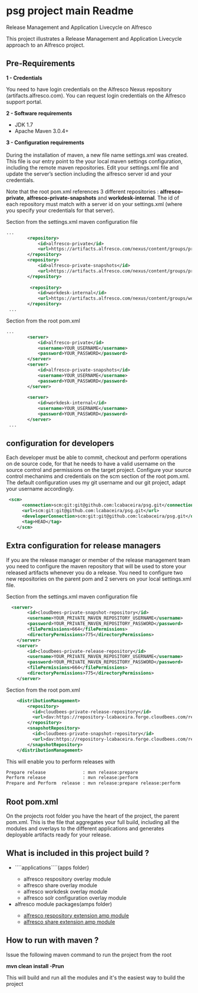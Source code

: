 psg project main Readme
===

Release Management and Application Livecycle on Alfresco

This project illustrates a Release Management and Application Livecycle approach to an Alfresco project.

Pre-Requirements
-------
 
<b>1 - Credentials</b><br/>

You need to have login credentials on the Alfresco Nexus repository (artifacts.alfresco.com). You can request login credentials on the Alfresco support portal.

<b>2 - Software requirements</b><br/>
<ul>
<li>JDK 1.7 </li>
<li>Apache Maven 3.0.4+</li>
</ul>

<b>3 - Configuration requirements</b><br/><br/>
During the installation of maven, a new file name settings.xml was created. This file is our entry point to the your local maven settings configuration, including the remote maven repositories.
Edit your settings.xml file and update the server’s section including the alfresco server id and your credentials.

Note that the root pom.xml references 3 different repositories : <b>alfresco-private</b>, <b>alfresco-private-snapshots</b> and <b>workdesk-internal</b>. The id of each repository must match with a server id on your settings.xml (where you specify your credentials for that server).

Section from the settings.xml maven configuration file

```xml
...
        <repository>
            <id>alfresco-private</id>
            <url>https://artifacts.alfresco.com/nexus/content/groups/private</url>
        </repository>
        <repository>
            <id>alfresco-private-snapshots</id>
            <url>https://artifacts.alfresco.com/nexus/content/groups/private-snapshots</url>
        </repository>
        
         <repository>
            <id>workdesk-internal</id>
            <url>https://artifacts.alfresco.com/nexus/content/groups/workdesk/</url>
        </repository> 
 ...
```

Section from the root pom.xml

```xml
...
        <server>
            <id>alfresco-private</id>
            <username>YOUR_USERNAME</username>
            <password>YOUR_PASSWORD</password>
        </server>
        <server>
            <id>alfresco-private-snapshots</id>
            <username>YOUR_USERNAME</username>
            <password>YOUR_PASSWORD</password>
        </server>
        
        <server>
            <id>workdesk-internal</id>
            <username>YOUR_USERNAME</username>
            <password>YOUR_PASSWORD</password>
        </server> 
 ...
```

configuration for developers 
-------
Each developer must be able to commit, checkout and perform operations on de source code, for that he needs to have a valid username on the source control and permissions on the target project.
Configure your source control mechanims and credentials on the scm section of the root pom.xml. 
The default configuration uses my git username and our git project, adapt your username accordingly.

```xml
 <scm>
      <connection>scm:git:git@github.com:lcabaceira/psg.git</connection>
      <url>scm:git:git@github.com:lcabaceira/psg.git</url>
      <developerConnection>scm:git:git@github.com:lcabaceira/psg.git</developerConnection>
      <tag>HEAD</tag>
    </scm>
```


Extra configuration for  release managers
-------
If you are the release manager or member of the release management team you need to configure the maven repository that will be used to store your released artifacts whenever you do a release. You need to configure two new repositories on the parent pom and 2 servers on your local settings.xml file.

Section from the settings.xml maven configuration file


```xml
  <server>
        <id>cloudbees-private-snapshot-repository</id>
        <username>YOUR_PRIVATE_MAVEN_REPOSITORY_USERNAME</username>
        <password>YOUR_PRIVATE_MAVEN_REPOSITORY_PASSWORD</password>
        <filePermissions>664</filePermissions>
        <directoryPermissions>775</directoryPermissions>
    </server>
    <server>
        <id>cloudbees-private-release-repository</id>
        <username>YOUR_PRIVATE_MAVEN_REPOSITORY_USERNAME</username>
        <password>YOUR_PRIVATE_MAVEN_REPOSITORY_PASSWORD</password>
        <filePermissions>664</filePermissions>
        <directoryPermissions>775</directoryPermissions>
    </server>
```

Section from the root pom.xml

```xml
    <distributionManagement>
        <repository>
          <id>cloudbees-private-release-repository</id>
          <url>dav:https://repository-lcabaceira.forge.cloudbees.com/release/</url>
        </repository>
        <snapshotRepository>
          <id>cloudbees-private-snapshot-repository</id>
          <url>dav:https://repository-lcabaceira.forge.cloudbees.com/release/</url>
        </snapshotRepository>
    </distributionManagement>
```

This will enable you to perform releases with 
````xml
Prepare release              : mvn release:prepare 
Perform release              : mvn release:perform
Prepare and Perform  release : mvn release:prepare release:perform
````


Root pom.xml
-------
On the projects root folder you have the heart of the project, the parent pom.xml. This is the file that aggregates your full build, including all the modules and overlays to the different applications and generates deployable artifacts ready for your release.

What is included in this project build ?
-------
<ul>
<li>````applications````(apps folder)</li>
<ul>
<li>alfresco respository overlay module  </li>
<li>alfresco share overlay module </li>
<li>alfresco workdesk overlay module </li>
<li>alfresco solr configuration overlay module </li>
</ul>
<li>alfresco module packages(amps folder)</li>
<ul>
<li><a href="https://github.com/lcabaceira/psg/tree/master/amps/psg-content-model-repo-amp">alfresco respository extension amp module </a> </li>
<li><a href="https://github.com/lcabaceira/psg/tree/master/amps/psg-ui-customization-share-amp">alfresco share extension amp module </a></li>
</ul>
</ul>

How to run with maven ?
-------
Issue the following maven command to run the project from the root

<b>mvn clean install -Prun</b> <br/>

This will build and run all the modules and it's the easiest way to build the project



